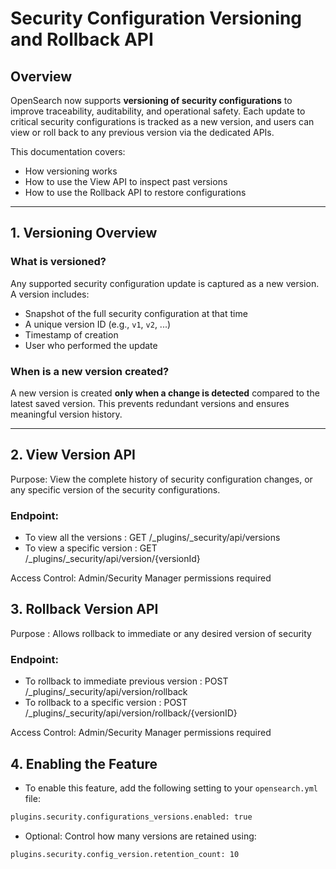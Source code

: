 # Security Configuration Versioning and Rollback API

## Overview

OpenSearch now supports **versioning of security configurations** to improve traceability, auditability, and operational safety. Each update to critical security configurations is tracked as a new version, and users can view or roll back to any previous version via the dedicated APIs.

This documentation covers:
- How versioning works
- How to use the View API to inspect past versions
- How to use the Rollback API to restore configurations

---

## 1. Versioning Overview

### What is versioned?

Any supported security configuration update is captured as a new version. A version includes:
- Snapshot of the full security configuration at that time
- A unique version ID (e.g., `v1`, `v2`, ...)
- Timestamp of creation
- User who performed the update

### When is a new version created?

A new version is created **only when a change is detected** compared to the latest saved version. This prevents redundant versions and ensures meaningful version history.

---

## 2. View Version API

Purpose: View the complete history of security configuration changes, or any specific version of the security configurations.

### Endpoint:
- To view all the versions : GET /_plugins/_security/api/versions
- To view a specific version : GET /_plugins/_security/api/version/{versionId}

Access Control: Admin/Security Manager permissions required

## 3. Rollback Version API

Purpose : Allows rollback to immediate or any desired version of security

### Endpoint:
- To rollback to immediate previous version : POST /_plugins/_security/api/version/rollback
- To rollback to a specific version : POST /_plugins/_security/api/version/rollback/{versionID}

Access Control: Admin/Security Manager permissions required

## 4. Enabling the Feature

* To enable this feature, add the following setting to your `opensearch.yml` file:
```bash
plugins.security.configurations_versions.enabled: true
```
* Optional: Control how many versions are retained using:
```bash
plugins.security.config_version.retention_count: 10
```